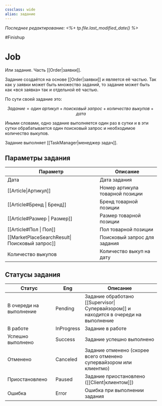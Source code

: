 ```yaml
---
cssclass: wide
alias: задание
---
```


*Последнее редактирование: <%+ tp.file.last_modified_date() %>*

#Finishup 
# Job

Или задание. Часть [[Order|заявки]]. 

Задание создаётся на основе [[Order|заявки]] и является её частью. Так как у заявки может быть множество заданий, то задание может быть как «вся заявка» так и отдельной её частью. 

По сути своей задание это: 

$$ Задание = один\:артикул \;+\; поисковый\:запрос \;+\; количество\:выкупов \;+\; дата $$ 

Иными словами, одно задание выполняется один раз в сутки и в эти сутки обрабатывается один поисковый запрос и необходимое количество выкупов. 

Задание выполняет [[TaskManager|менеджер задач]]. 


## Параметры задания

| Параметр                                      | Описание                        |
| --------------------------------------------- | ------------------------------- |
| Дата                                          | Дата задания                    |
| [[Article\|Артикул]]                          | Номер артикула товарной позиции |
| [[Article#Бренд \| Бренд]]                    | Бренд товарной позиции          |
| [[Article#Размер \| Размер]]                  | Размер товарной позиции         |
| [[Article#Пол \| Пол]]                        | Пол товарной позиции            |
| [[MarketPlaceSearchResult\|Поисковый запрос]] | Поисковый запрос для задания    |
| Количество выкупов                            | Количество выкуп на дату        | 


## Статусы задания

| Статус                  | Eng        | Описание                                                                             |
| ----------------------- | ---------- | ------------------------------------------------------------------------------------ |
| В очереди на выполнение | Pending    | Задание обработано [[Supervisor\|Супервайзором]] и находится в очереди на выполнение |
| В работе                | InProgress | Задание в работе                                                                     |
| Успешно выполнено       | Success    | Задание успешно выполнено                                                            |
| Отменено                | Canceled   | Задание отменено (скорее всего отменено супервайзором или клиентмо)                  |
| Приостановлено          | Paused     | Задание приостановлено ([[Client\|клиентом]])                                        |
| Ошибка                  | Error      | Ошибка при выполнении задания                                                        | 
